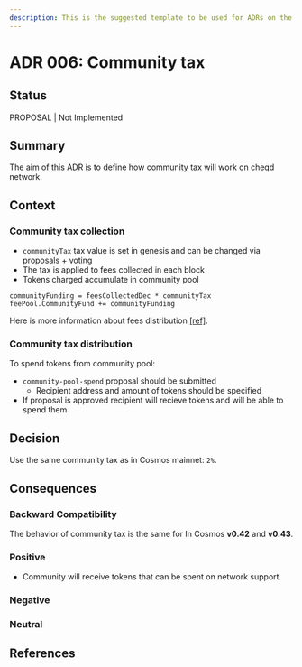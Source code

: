 ```yaml
---
description: This is the suggested template to be used for ADRs on the cheqd-node project.
---
```


# ADR 006: Community tax

## Status

PROPOSAL \| Not Implemented

## Summary

The aim of this ADR is to define how community tax will work on cheqd network.

## Context

### Community tax collection

* `communityTax` tax value is set in genesis and can be changed via proposals + voting
* The tax is applied to fees collected in each block
* Tokens charged accumulate in community pool

```text
communityFunding = feesCollectedDec * communityTax
feePool.CommunityFund += communityFunding
```

Here is more information about fees distribution [\[ref\]](https://docs.cosmos.network/v0.42/modules/distribution/03_end_block.html).

### Community tax distribution

To spend tokens from community pool:

* `community-pool-spend` proposal should be submitted
  * Recipient address and amount of tokens should be specified
* If proposal is approved recipient will recieve tokens and will be able to spend them

## Decision

Use the same community tax as in Cosmos mainnet: `2%`.

## Consequences

### Backward Compatibility

The behavior of community tax is the same for In Cosmos **v0.42** and **v0.43**.

### Positive

* Community will receive tokens that can be spent on network support.

### Negative

### Neutral

## References

